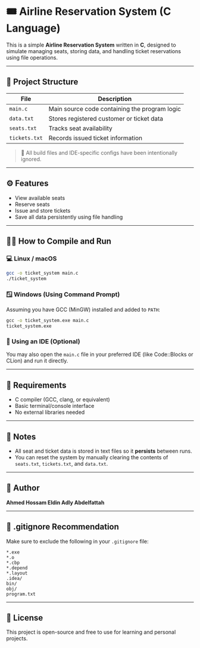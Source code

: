 # 🎟️ Airline Reservation System (C Language)

This is a simple **Airline Reservation System** written in **C**, designed to simulate managing seats, storing data, and handling ticket reservations using file operations.

---

## 📁 Project Structure

| File         | Description                                      |
|--------------|--------------------------------------------------|
| `main.c`     | Main source code containing the program logic    |
| `data.txt`   | Stores registered customer or ticket data        |
| `seats.txt`  | Tracks seat availability                         |
| `tickets.txt`| Records issued ticket information                |

> 🧹 All build files and IDE-specific configs have been intentionally ignored.

---

## ⚙️ Features

- View available seats
- Reserve seats
- Issue and store tickets
- Save all data persistently using file handling

---

## 🧑‍💻 How to Compile and Run

### 💻 Linux / macOS

```bash
gcc -o ticket_system main.c
./ticket_system
```

### 🪟 Windows (Using Command Prompt)

Assuming you have GCC (MinGW) installed and added to `PATH`:

```cmd
gcc -o ticket_system.exe main.c
ticket_system.exe
```

### 🧰 Using an IDE (Optional)

You may also open the `main.c` file in your preferred IDE (like Code::Blocks or CLion) and run it directly.

---

## 📌 Requirements

- C compiler (GCC, clang, or equivalent)
- Basic terminal/console interface
- No external libraries needed

---

## 📝 Notes

- All seat and ticket data is stored in text files so it **persists** between runs.
- You can reset the system by manually clearing the contents of `seats.txt`, `tickets.txt`, and `data.txt`.

---

## 🙋 Author

**Ahmed Hossam Eldin Adly Abdelfattah**

---

## 🧹 .gitignore Recommendation

Make sure to exclude the following in your `.gitignore` file:

```
*.exe
*.o
*.cbp
*.depend
*.layout
.idea/
bin/
obj/
program.txt
```

---

## 📄 License

This project is open-source and free to use for learning and personal projects.
